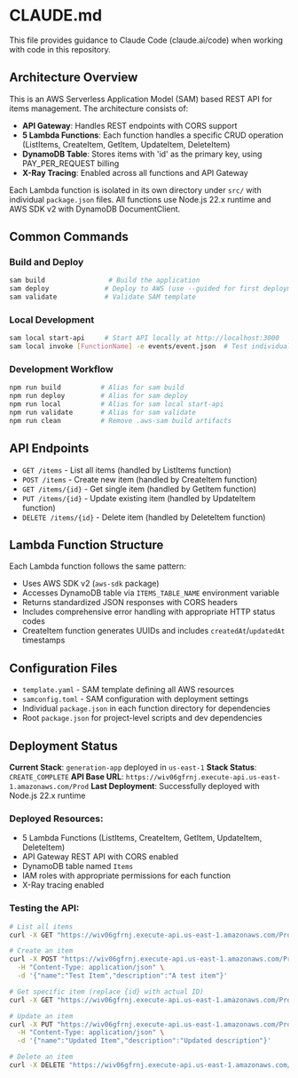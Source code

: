 # CLAUDE.md

This file provides guidance to Claude Code (claude.ai/code) when working with code in this repository.

## Architecture Overview

This is an AWS Serverless Application Model (SAM) based REST API for items management. The architecture consists of:

- **API Gateway**: Handles REST endpoints with CORS support
- **5 Lambda Functions**: Each function handles a specific CRUD operation (ListItems, CreateItem, GetItem, UpdateItem, DeleteItem)
- **DynamoDB Table**: Stores items with 'id' as the primary key, using PAY_PER_REQUEST billing
- **X-Ray Tracing**: Enabled across all functions and API Gateway

Each Lambda function is isolated in its own directory under `src/` with individual `package.json` files. All functions use Node.js 22.x runtime and AWS SDK v2 with DynamoDB DocumentClient.

## Common Commands

### Build and Deploy
```bash
sam build                # Build the application
sam deploy              # Deploy to AWS (use --guided for first deployment)
sam validate            # Validate SAM template
```

### Local Development
```bash
sam local start-api     # Start API locally at http://localhost:3000
sam local invoke [FunctionName] -e events/event.json  # Test individual functions
```

### Development Workflow
```bash
npm run build          # Alias for sam build
npm run deploy         # Alias for sam deploy
npm run local          # Alias for sam local start-api
npm run validate       # Alias for sam validate
npm run clean          # Remove .aws-sam build artifacts
```

## API Endpoints

- `GET /items` - List all items (handled by ListItems function)
- `POST /items` - Create new item (handled by CreateItem function)
- `GET /items/{id}` - Get single item (handled by GetItem function)
- `PUT /items/{id}` - Update existing item (handled by UpdateItem function)
- `DELETE /items/{id}` - Delete item (handled by DeleteItem function)

## Lambda Function Structure

Each Lambda function follows the same pattern:
- Uses AWS SDK v2 (`aws-sdk` package)
- Accesses DynamoDB table via `ITEMS_TABLE_NAME` environment variable
- Returns standardized JSON responses with CORS headers
- Includes comprehensive error handling with appropriate HTTP status codes
- CreateItem function generates UUIDs and includes `createdAt`/`updatedAt` timestamps

## Configuration Files

- `template.yaml` - SAM template defining all AWS resources
- `samconfig.toml` - SAM configuration with deployment settings
- Individual `package.json` in each function directory for dependencies
- Root `package.json` for project-level scripts and dev dependencies

## Deployment Status

**Current Stack**: `generation-app` deployed in `us-east-1`
**Stack Status**: `CREATE_COMPLETE` 
**API Base URL**: `https://wiv06gfrnj.execute-api.us-east-1.amazonaws.com/Prod`
**Last Deployment**: Successfully deployed with Node.js 22.x runtime

### Deployed Resources:
- 5 Lambda Functions (ListItems, CreateItem, GetItem, UpdateItem, DeleteItem)
- API Gateway REST API with CORS enabled
- DynamoDB table named `Items` 
- IAM roles with appropriate permissions for each function
- X-Ray tracing enabled

### Testing the API:
```bash
# List all items
curl -X GET "https://wiv06gfrnj.execute-api.us-east-1.amazonaws.com/Prod/items"

# Create an item
curl -X POST "https://wiv06gfrnj.execute-api.us-east-1.amazonaws.com/Prod/items" \
  -H "Content-Type: application/json" \
  -d '{"name":"Test Item","description":"A test item"}'

# Get specific item (replace {id} with actual ID)
curl -X GET "https://wiv06gfrnj.execute-api.us-east-1.amazonaws.com/Prod/items/{id}"

# Update an item
curl -X PUT "https://wiv06gfrnj.execute-api.us-east-1.amazonaws.com/Prod/items/{id}" \
  -H "Content-Type: application/json" \
  -d '{"name":"Updated Item","description":"Updated description"}'

# Delete an item
curl -X DELETE "https://wiv06gfrnj.execute-api.us-east-1.amazonaws.com/Prod/items/{id}"
```